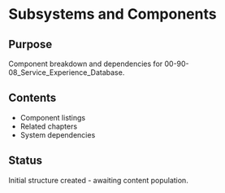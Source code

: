 # Subsystems and Components

## Purpose
Component breakdown and dependencies for 00-90-08_Service_Experience_Database.

## Contents
- Component listings
- Related chapters
- System dependencies

## Status
Initial structure created - awaiting content population.
